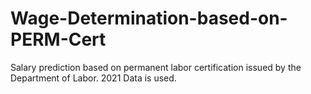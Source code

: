 # Wage-Determination-based-on-PERM-Cert
Salary prediction based on permanent labor certification issued by the Department of Labor. 2021 Data is used. 
